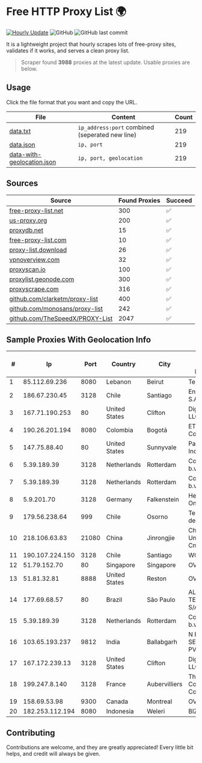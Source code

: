 
# Free HTTP Proxy List 🌍

[![Hourly Update](https://github.com/mertguvencli/http-proxy-list/actions/workflows/main.yml/badge.svg?branch=main)](https://github.com/mertguvencli/http-proxy-list/actions/workflows/main.yml)
![GitHub](https://img.shields.io/github/license/mertguvencli/http-proxy-list)
![GitHub last commit](https://img.shields.io/github/last-commit/mertguvencli/http-proxy-list)

It is a lightweight project that hourly scrapes lots of free-proxy sites, validates if it works, and serves a clean proxy list.


> Scraper found **3988** proxies at the latest update. Usable proxies are below.

## Usage

Click the file format that you want and copy the URL.


|File|Content|Count|
|----|-------|-----|
|[data.txt](https://raw.githubusercontent.com/mertguvencli/http-proxy-list/main/proxy-list/data.txt)|`ip_address:port` combined (seperated new line)|219|
|[data.json](https://raw.githubusercontent.com/mertguvencli/http-proxy-list/main/proxy-list/data.json)|`ip, port`|219|
|[data-with-geolocation.json](https://raw.githubusercontent.com/mertguvencli/http-proxy-list/main/proxy-list/data-with-geolocation.json)|`ip, port, geolocation`|219|

## Sources

|Source|Found Proxies|Succeed|
|------|-------------|-------|
|[free-proxy-list.net](https://free-proxy-list.net)|300|✅|
|[us-proxy.org](https://www.us-proxy.org)|200|✅|
|[proxydb.net](http://proxydb.net)|15|✅|
|[free-proxy-list.com](https://free-proxy-list.com/?page=&port=&type%5B%5D=http&type%5B%5D=https&up_time=0&search=Search)|10|✅|
|[proxy-list.download](https://www.proxy-list.download/HTTP)|26|✅|
|[vpnoverview.com](https://vpnoverview.com/privacy/anonymous-browsing/free-proxy-servers)|32|✅|
|[proxyscan.io](https://www.proxyscan.io)|100|✅|
|[proxylist.geonode.com](https://proxylist.geonode.com/api/proxy-list?limit=300&page=1&sort_by=lastChecked&sort_type=desc&protocols=http,https)|300|✅|
|[proxyscrape.com](https://api.proxyscrape.com/v2/?request=displayproxies&protocol=http&timeout=10000&country=all&ssl=all&anonymity=all)|316|✅|
|[github.com/clarketm/proxy-list](https://raw.githubusercontent.com/clarketm/proxy-list/master/proxy-list-raw.txt)|400|✅|
|[github.com/monosans/proxy-list](https://raw.githubusercontent.com/monosans/proxy-list/main/proxies/http.txt)|242|✅|
|[github.com/TheSpeedX/PROXY-List](https://raw.githubusercontent.com/TheSpeedX/PROXY-List/master/http.txt)|2047|✅|


## Sample Proxies With Geolocation Info

|#|Ip|Port|Country|City|Internet Service Provider|
|-|--|----|-------|----|-------------------------|
|1|85.112.69.236|8080|Lebanon|Beirut|TerraNet sal|
|2|186.67.230.45|3128|Chile|Santiago|Entel Chile S.A.|
|3|167.71.190.253|80|United States|Clifton|DigitalOcean, LLC|
|4|190.26.201.194|8080|Colombia|Bogotá|ETB - Colombia|
|5|147.75.88.40|80|United States|Sunnyvale|Packet Host, Inc.|
|6|5.39.189.39|3128|Netherlands|Rotterdam|ColoCenter b.v.|
|7|5.39.189.39|3128|Netherlands|Rotterdam|ColoCenter b.v.|
|8|5.9.201.70|3128|Germany|Falkenstein|Hetzner Online GmbH|
|9|179.56.238.64|999|Chile|Osorno|Telefonica del Sur S.A.|
|10|218.106.63.83|21080|China|Jinrongjie|China Unicom CncNet|
|11|190.107.224.150|3128|Chile|Santiago|WOM S.A.|
|12|51.79.152.70|80|Singapore|Singapore|OVH SAS|
|13|51.81.32.81|8888|United States|Reston|OVH SAS|
|14|177.69.68.57|80|Brazil|São Paulo|ALGAR TELECOM S/A|
|15|5.39.189.39|3128|Netherlands|Rotterdam|ColoCenter b.v.|
|16|103.65.193.237|9812|India|Ballabgarh|N R DATA SERVICE PVT LTD|
|17|167.172.239.13|3128|United States|Clifton|DigitalOcean, LLC|
|18|199.247.8.140|3128|France|Aubervilliers|The Constant Company|
|19|158.69.53.98|9300|Canada|Montreal|OVH SAS|
|20|182.253.112.194|8080|Indonesia|Weleri|BIZNET|



## Contributing

Contributions are welcome, and they are greatly appreciated! Every
little bit helps, and credit will always be given.

